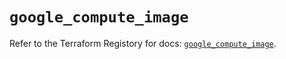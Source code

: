 # `google_compute_image`

Refer to the Terraform Registory for docs: [`google_compute_image`](https://registry.terraform.io/providers/hashicorp/google/5.3.0/docs/resources/compute_image).
